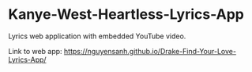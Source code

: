 # Kanye-West-Heartless-Lyrics-App
Lyrics web application with embedded YouTube video.

Link to web app: https://nguyensanh.github.io/Drake-Find-Your-Love-Lyrics-App/

